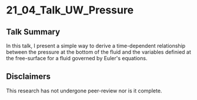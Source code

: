 # 21_04_Talk_UW_Pressure
 
## Talk Summary
In this talk, I present a simple way to derive a time-dependent relationship between the pressure at the bottom of the fluid and the variables definied at the free-surface for a fluid governed by Euler's equations.

## Disclaimers
This research has not undergone peer-review nor is it complete.  
